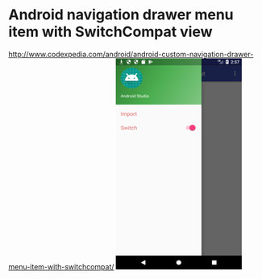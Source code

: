 # Android navigation drawer menu item with SwitchCompat view
http://www.codexpedia.com/android/android-custom-navigation-drawer-menu-item-with-switchcompat/
<img src="https://github.com/codexpedia/android_navigation_drawer_switch_toggle/blob/master/captures/main.png" width="250" height="420" />
